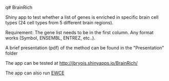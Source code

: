 q# BrainRich

Shiny app to test whether a list of genes is enriched in specific brain cell types (24 cell types from 5 different brain regions).

Requirement: The gene list needs to be in the first column. Any format works (Symbol, ENSEMBL, ENTREZ, etc..).

A brief presentation (pdf) of the method can be found in the "Presentation" folder

The app can be tested at http://jbryois.shinyapps.io/BrainRich/

The app can also run [EWCE](https://www.frontiersin.org/articles/10.3389/fnins.2016.00016/full)
